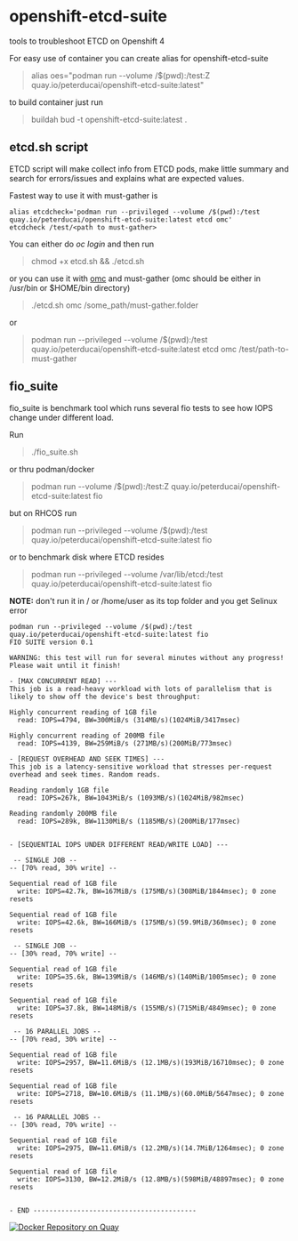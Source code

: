 # openshift-etcd-suite

tools to troubleshoot ETCD on Openshift 4

For easy use of container you can create alias for openshift-etcd-suite

> alias oes="podman run --volume /$(pwd):/test:Z quay.io/peterducai/openshift-etcd-suite:latest"

to build container just run

> buildah bud -t openshift-etcd-suite:latest .

## etcd.sh script

ETCD script will make collect info from ETCD pods, make little summary and search for errors/issues and explains what are expected values.

Fastest way to use it with must-gather is 

```
alias etcdcheck='podman run --privileged --volume /$(pwd):/test quay.io/peterducai/openshift-etcd-suite:latest etcd omc'
etcdcheck /test/<path to must-gather>
```

You can either do *oc login* and then run

> chmod +x etcd.sh && ./etcd.sh

or you can use it with [omc](https://github.com/gmeghnag/omc) and must-gather (omc should be either in /usr/bin or $HOME/bin directory)

> ./etcd.sh omc /some_path/must-gather.folder

or 

> podman run --privileged --volume /$(pwd):/test quay.io/peterducai/openshift-etcd-suite:latest etcd omc /test/path-to-must-gather


## fio_suite

fio_suite is benchmark tool which runs several fio tests to see how IOPS change under different load.

Run

> ./fio_suite.sh

or thru podman/docker

> podman run --volume /$(pwd):/test:Z quay.io/peterducai/openshift-etcd-suite:latest fio

but on RHCOS run

> podman run --privileged --volume /$(pwd):/test quay.io/peterducai/openshift-etcd-suite:latest fio

or to benchmark disk where ETCD resides

> podman run --privileged --volume /var/lib/etcd:/test quay.io/peterducai/openshift-etcd-suite:latest fio

**NOTE:** don't run it in / or /home/user as its top folder and you get Selinux error

```
podman run --privileged --volume /$(pwd):/test quay.io/peterducai/openshift-etcd-suite:latest fio
FIO SUITE version 0.1
 
WARNING: this test will run for several minutes without any progress! Please wait until it finish!
 
- [MAX CONCURRENT READ] ---
This job is a read-heavy workload with lots of parallelism that is likely to show off the device's best throughput:
 
Highly concurrent reading of 1GB file 
  read: IOPS=4794, BW=300MiB/s (314MB/s)(1024MiB/3417msec)
 
Highly concurrent reading of 200MB file 
  read: IOPS=4139, BW=259MiB/s (271MB/s)(200MiB/773msec)
 
- [REQUEST OVERHEAD AND SEEK TIMES] ---
This job is a latency-sensitive workload that stresses per-request overhead and seek times. Random reads.
 
Reading randomly 1GB file 
  read: IOPS=267k, BW=1043MiB/s (1093MB/s)(1024MiB/982msec)
 
Reading randomly 200MB file 
  read: IOPS=289k, BW=1130MiB/s (1185MB/s)(200MiB/177msec)
 
 
- [SEQUENTIAL IOPS UNDER DIFFERENT READ/WRITE LOAD] ---
 
 -- SINGLE JOB -- 
-- [70% read, 30% write] --
 
Sequential read of 1GB file 
  write: IOPS=42.7k, BW=167MiB/s (175MB/s)(308MiB/1844msec); 0 zone resets
 
Sequential read of 1GB file 
  write: IOPS=42.6k, BW=166MiB/s (175MB/s)(59.9MiB/360msec); 0 zone resets
 
 -- SINGLE JOB -- 
-- [30% read, 70% write] --
 
Sequential read of 1GB file 
  write: IOPS=35.6k, BW=139MiB/s (146MB/s)(140MiB/1005msec); 0 zone resets
 
Sequential read of 1GB file 
  write: IOPS=37.8k, BW=148MiB/s (155MB/s)(715MiB/4849msec); 0 zone resets
 
 -- 16 PARALLEL JOBS -- 
-- [70% read, 30% write] --
 
Sequential read of 1GB file 
  write: IOPS=2957, BW=11.6MiB/s (12.1MB/s)(193MiB/16710msec); 0 zone resets
 
Sequential read of 1GB file 
  write: IOPS=2718, BW=10.6MiB/s (11.1MB/s)(60.0MiB/5647msec); 0 zone resets
 
 -- 16 PARALLEL JOBS -- 
-- [30% read, 70% write] --
 
Sequential read of 1GB file 
  write: IOPS=2975, BW=11.6MiB/s (12.2MB/s)(14.7MiB/1264msec); 0 zone resets
 
Sequential read of 1GB file 
  write: IOPS=3130, BW=12.2MiB/s (12.8MB/s)(598MiB/48897msec); 0 zone resets
 
 
- END -----------------------------------------

```



[![Docker Repository on Quay](https://quay.io/repository/peterducai/openshift-etcd-suite/status "Docker Repository on Quay")](https://quay.io/repository/peterducai/openshift-etcd-suite)